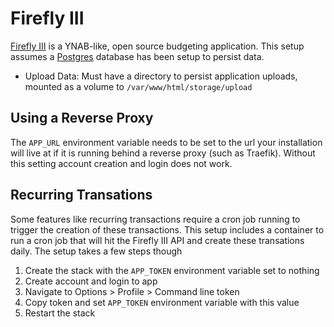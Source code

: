 # Firefly III

[Firefly III](https://www.firefly-iii.org/) is a YNAB-like, open source budgeting application.  This setup assumes a [Postgres](../Postgres) database has been setup to persist data.

- Upload Data: Must have a directory to persist application uploads, mounted as a volume to `/var/www/html/storage/upload`

## Using a Reverse Proxy

The `APP_URL` environment variable needs to be set to the url your installation will live at if it is running behind a reverse proxy (such as Traefik). Without this setting account creation and login does not work.

## Recurring Transations

Some features like recurring transactions require a cron job running to trigger the creation of these transactions. This setup includes a container to run a cron job that will hit the Firefly III API and create these transations daily. The setup takes a few steps though

1. Create the stack with the `APP_TOKEN` environment variable set to nothing
2. Create account and login to app
3. Navigate to Options > Profile > Command line token
4. Copy token and set `APP_TOKEN` environment variable with this value
5. Restart the stack

